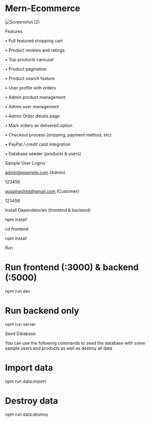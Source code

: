 # Mern-Ecommerce

![Screenshot (2)](https://user-images.githubusercontent.com/87437738/199273405-30b00001-8131-4dc8-88a7-2753ddd5e115.png)

Features

• Full featured shopping cart

• Product reviews and ratings

• Top products carousel

• Product pagination

• Product search feature

• User profile with orders

• Admin product management

• Admin user management

• Admin Order details page

• Mark orders as delivered option

• Checkout process (shipping, payment method, etc)

• PayPal / credit card integration

• Database seeder (products & users)




Sample User Logins

admin@example.com (Admin)

123456

gusainachint@gmail.com (Customer)

123456


Install Dependencies (frontend & backend)

npm install

cd frontend

npm install

Run

# Run frontend (:3000) & backend (:5000)

npm run dev

# Run backend only

npm run server


Seed Database

You can use the following commands to seed the database with some sample users and products as well as destroy all data

# Import data

npm run data:import

# Destroy data

npm run data:destroy

